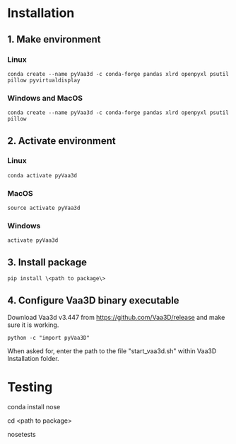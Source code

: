 # Installation


## 1. Make environment
### Linux
`conda create --name pyVaa3d -c conda-forge pandas xlrd openpyxl psutil pillow pyvirtualdisplay`
### Windows and MacOS
`conda create --name pyVaa3d -c conda-forge pandas xlrd openpyxl psutil pillow`
## 2. Activate environment
### Linux
`conda activate pyVaa3d`
### MacOS
`source activate pyVaa3d`
### Windows
`activate pyVaa3d`

## 3. Install package
`pip install \<path to package\>`

## 4. Configure Vaa3D binary executable
Download Vaa3d v3.447 from https://github.com/Vaa3D/release and make sure it is working.

`python -c "import pyVaa3D"`

When asked for, enter the path to the file "start_vaa3d.sh" within Vaa3D Installation folder.

# Testing

conda install nose

cd \<path to package\>

nosetests
